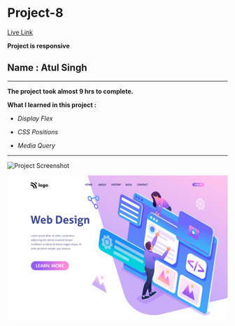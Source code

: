 # Project-8

[Live Link](https://atul-ineuron-project.netlify.app/ "Netlify")

**Project is responsive**

## Name : Atul Singh

---

**The project took almost 9 hrs to complete.**

**What I learned in this project :**

- _Display Flex_

- _CSS Positions_
- _Media Query_

---

![Project Screenshot](https://img.shields.io/badge/LiveClass-Project--8-skyblue)

![LCO](/8.png)
